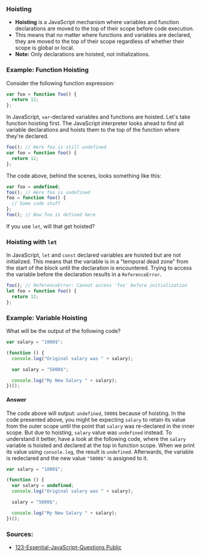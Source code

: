 
### Hoisting
- **Hoisting** is a JavaScript mechanism where variables and function declarations are moved to the top of their scope before code execution.
- This means that no matter where functions and variables are declared, they are moved to the top of their scope regardless of whether their scope is global or local.
- **Note:** Only declarations are hoisted, not initializations.

### Example: Function Hoisting

Consider the following function expression:

```javascript
var foo = function foo() {
  return 12;
};
```

In JavaScript, `var`-declared variables and functions are hoisted. Let's take function hoisting first. The JavaScript interpreter looks ahead to find all variable declarations and hoists them to the top of the function where they're declared.

```javascript
foo(); // Here foo is still undefined
var foo = function foo() {
  return 12;
};
```

The code above, behind the scenes, looks something like this:

```javascript
var foo = undefined;
foo(); // Here foo is undefined
foo = function foo() {
  // Some code stuff
};
foo(); // Now foo is defined here
```

If you use `let`, will that get hoisted?

### Hoisting with `let`

In JavaScript, `let` and `const` declared variables are hoisted but are not initialized. This means that the variable is in a "temporal dead zone" from the start of the block until the declaration is encountered. Trying to access the variable before the declaration results in a `ReferenceError`.

```javascript
foo(); // ReferenceError: Cannot access 'foo' before initialization
let foo = function foo() {
  return 12;
};
```

### Example: Variable Hoisting

What will be the output of the following code?

```javascript
var salary = "1000$";

(function () {
  console.log("Original salary was " + salary);

  var salary = "5000$";

  console.log("My New Salary " + salary);
})();
```

#### Answer

The code above will output: `undefined`, `5000$` because of hoisting. In the code presented above, you might be expecting `salary` to retain its value from the outer scope until the point that `salary` was re-declared in the inner scope. But due to hoisting, `salary` value was `undefined` instead. To understand it better, have a look at the following code, where the `salary` variable is hoisted and declared at the top in function scope. When we print its value using `console.log`, the result is `undefined`. Afterwards, the variable is redeclared and the new value `"5000$"` is assigned to it.

```javascript
var salary = "1000$";

(function () {
  var salary = undefined;
  console.log("Original salary was " + salary);

  salary = "5000$";

  console.log("My New Salary " + salary);
})();
```

### Sources:
* [123-Essential-JavaScript-Questions Public](https://github.com/ganqqwerty/123-Essential-JavaScript-Interview-Questions)